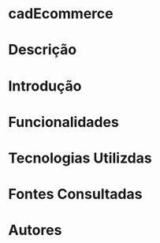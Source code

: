 # cadEcommerce 
# Descrição
# Introdução
# Funcionalidades
# Tecnologias Utilizdas
# Fontes Consultadas 
# Autores